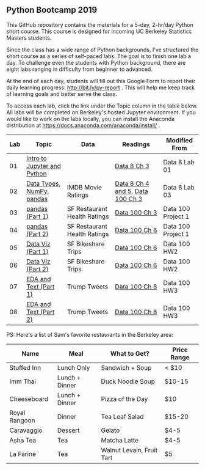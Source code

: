 ## Python Bootcamp 2019

This GitHub repository contains the materials for a 5-day, 2-hr/day Python
short course. This course is designed for incoming UC Berkeley Statistics
Masters students.

Since the class has a wide range of Python backgrounds, I've structured the
short course as a series of self-paced labs. The goal is to finish one lab a
day. To challenge even the students with Python background, there are eight
labs ranging in difficulty from beginner to advanced.

At the end of each day, students will fill out this Google Form to report their
daily learning progress: http://bit.ly/py-report . This will help me keep track
of learning goals and better serve the class.

To access each lab, click the link under the Topic column in the table below.
All labs will be completed on Berkeley's hosted Jupyter environment. If you
would like to work on the labs locally, you can install the Anaconda
distribution at https://docs.anaconda.com/anaconda/install/ .

| Lab | Topic                                 | Data                         | Readings                                                   | Modified From      |
| --- | ------------------------------------- | ---------------------------- | ---------------------------------------------------------- | ------------------ |
| 01  | [Intro to Jupyter and Python ][lab01] |                              | [Data 8 Ch 3][data8ch3]                                    | Data 8 Lab 01      |
| 02  | [Data Types, NumPy, pandas ][lab02]   | IMDB Movie Ratings           | [Data 8 Ch 4 and 5][data8ch4], [Data 100 Ch 3][data100ch3] | Data 8 Lab 03      |
| 03  | [pandas (Part 1) ][lab03]             | SF Restaurant Health Ratings | [Data 100 Ch 3][data100ch3]                                | Data 100 Project 1 |
| 04  | [pandas (Part 2) ][lab04]             | SF Restaurant Health Ratings | [Data 100 Ch 6][data100ch6]                                | Data 100 Project 1 |
| 05  | [Data Viz (Part 1) ][lab05]           | SF Bikeshare Trips           | [Data 100 Ch 6][data100ch6]                                | Data 100 HW2       |
| 06  | [Data Viz (Part 2) ][lab06]           | SF Bikeshare Trips           | [Data 100 Ch 6][data100ch6]                                | Data 100 HW2       |
| 07  | [EDA and Text (Part 1) ][lab07]       | Trump Tweets                 | [Data 100 Ch 8][data100ch8]                                | Data 100 HW3       |
| 08  | [EDA and Text (Part 2) ][lab08]       | Trump Tweets                 | [Data 100 Ch 8][data100ch8]                                | Data 100 HW3       |

PS: Here's a list of Sam's favorite restaurants in the Berkeley area:

| Name          | Meal           | What to Get?              | Price Range |
| ------------- | -------------- | ------------------------- | ----------- |
| Stuffed Inn   | Lunch Only     | Sandwich + Soup           | < \$10      |
| Imm Thai      | Lunch + Dinner | Duck Noodle Soup          | \$10-15     |
| Cheeseboard   | Lunch + Dinner | Pizza of the Day          | \$10        |
| Royal Rangoon | Dinner         | Tea Leaf Salad            | \$15-20     |
| Caravaggio    | Dessert        | Gelato                    | \$4-5       |
| Asha Tea      | Tea            | Matcha Latte              | \$4-5       |
| La Farine     | Tea            | Walnut Levain, Fruit Tart | \$5         |

[data8ch3]: https://www.inferentialthinking.com/chapters/03/programming-in-python.html
[data8ch4]: https://www.inferentialthinking.com/chapters/04/Data_Types.html
[data100ch3]: https://www.textbook.ds100.org/ch/03/pandas_intro.html
[data100ch6]: https://www.textbook.ds100.org/ch/06/viz_intro.html
[data100ch8]: https://www.textbook.ds100.org/ch/08/text_intro.html
[lab01]: http://datahub.berkeley.edu/hub/user-redirect/git-sync?repo=https://github.com/SamLau95/python-bootcamp-2019&subPath=lab01/
[lab02]: http://datahub.berkeley.edu/hub/user-redirect/git-sync?repo=https://github.com/SamLau95/python-bootcamp-2019&subPath=lab02/
[lab03]: http://datahub.berkeley.edu/hub/user-redirect/git-sync?repo=https://github.com/SamLau95/python-bootcamp-2019&subPath=lab03/
[lab04]: http://datahub.berkeley.edu/hub/user-redirect/git-sync?repo=https://github.com/SamLau95/python-bootcamp-2019&subPath=lab04/
[lab05]: http://datahub.berkeley.edu/hub/user-redirect/git-sync?repo=https://github.com/SamLau95/python-bootcamp-2019&subPath=lab05/
[lab06]: http://datahub.berkeley.edu/hub/user-redirect/git-sync?repo=https://github.com/SamLau95/python-bootcamp-2019&subPath=lab06/
[lab07]: http://datahub.berkeley.edu/hub/user-redirect/git-sync?repo=https://github.com/SamLau95/python-bootcamp-2019&subPath=lab07/
[lab08]: http://datahub.berkeley.edu/hub/user-redirect/git-sync?repo=https://github.com/SamLau95/python-bootcamp-2019&subPath=lab08/
